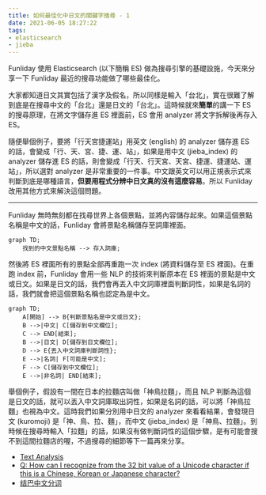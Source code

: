 ```yaml
---
title: 如何最佳化中日文的關鍵字搜尋 - 1
date: 2021-06-05 18:27:22
tags:
- elasticsearch
- jieba
---
```


Funliday 使用 Elasticsearch (以下簡稱 ES) 做為搜尋引擎的基礎設施，今天來分享一下 Funliday 最近的搜尋功能做了哪些最佳化。

大家都知道日文其實包括了漢字及假名，所以同樣是輸入「台北」，實在很難了解到底是在搜尋中文的「台北」還是日文的「台北」。這時候就來**簡單**的講一下 ES 的搜尋原理，在將文字儲存進 ES 裡面前，ES 會用 analyzer 將文字拆解後再存入 ES。

隨便舉個例子，要將「行天宮捷運站」用英文 (english) 的 analyzer 儲存進 ES 的話，會變成「行、天、宮、捷、運、站」，如果是用中文 (jieba_index) 的 analyzer 儲存進 ES 的話，則會變成「行天、行天宮、天宮、捷運、捷運站、運站」，所以選對 analyzer 是非常重要的一件事。中文跟英文可以用正規表示式來判斷到底是哪種語言，**但要用程式分辨中日文真的沒有這麼容易**。所以 Funliday 改用其他方式來解決這個問題。

---

Funliday 無時無刻都在找尋世界上各個景點，並將內容儲存起來。如果這個景點名稱是中文的話，Funliday 會將景點名稱儲存至詞庫裡面。

```mermaid
graph TD;
    找到的中文景點名稱 --> 存入詞庫;
```

然後將 ES 裡面所有的景點全部再重跑一次 index (將資料儲存至 ES 裡面)。在重跑 index 前，Funliday 會用一些 NLP 的技術來判斷原本在 ES 裡面的景點是中文或日文。如果是日文的話，我們會再丟入中文詞庫裡面判斷詞性，如果是名詞的話，我們就會把這個景點名稱也認定為是中文。

```mermaid
graph TD;
    A[開始] --> B{判斷景點名是中文或日文};
    B -->|中文| C[儲存到中文欄位];
    C --> END[結束];
    B -->|日文| D[儲存到日文欄位];
    D --> E{丟入中文詞庫判斷詞性};
    E -->|名詞| F[可能是中文];
    F --> C[儲存到中文欄位];
    E -->|非名詞| END[結束];
```

舉個例子，假設有一間在日本的拉麵店叫做「神鳥拉麵」，而且 NLP 判斷為這個是日文的話，就可以丟入中文詞庫取出詞性，如果是名詞的話，可以將「神鳥拉麵」也視為中文。這時我們如果分別用中日文的 analyzer 來看看結果，會發現日文 (kuromoji) 是「神、鳥、拉、麵」，而中文 (jieba_index) 是「神鳥、拉麵」。到時候在搜尋時輸入「拉麵」的話，如果沒有做判斷詞性的這個步驟，是有可能會搜不到這間拉麵店的喔，不過搜尋的細節等下一篇再來分享。

* [Text Analysis](https://www.elastic.co/guide/en/elasticsearch/reference/current/analysis.html)
* [Q: How can I recognize from the 32 bit value of a Unicode character if this is a Chinese, Korean or Japanese character?](https://www.unicode.org/faq/han_cjk.html#4)
* [结巴中文分词](https://github.com/fxsjy/jieba)